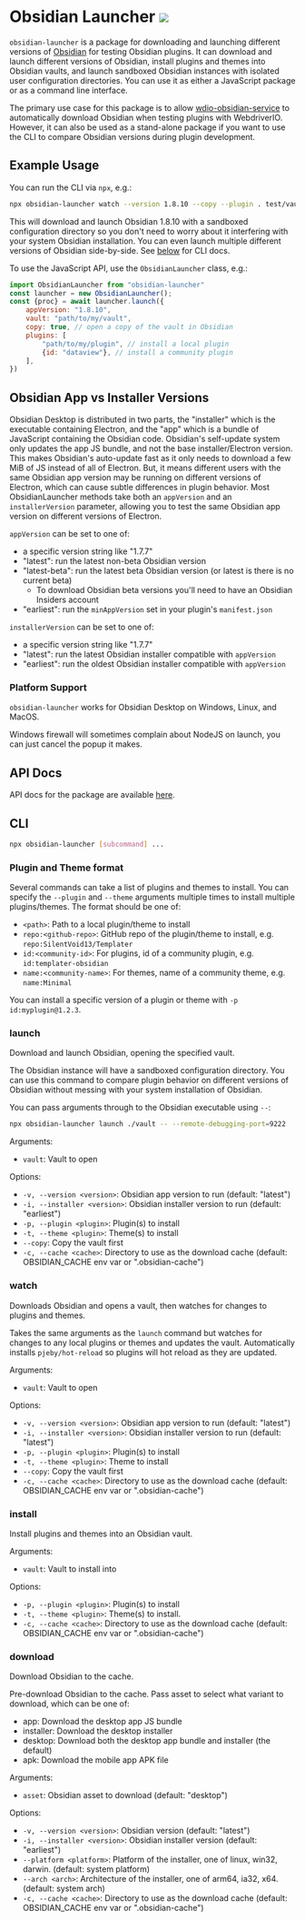 # Obsidian Launcher [![](https://img.shields.io/npm/v/obsidian-launcher)](https://www.npmjs.com/package/obsidian-launcher)

`obsidian-launcher` is a package for downloading and launching different versions of [Obsidian](https://obsidian.md) for testing Obsidian plugins. It can download and launch different versions of Obsidian, install plugins and themes into Obsidian vaults, and launch sandboxed Obsidian instances with isolated user configuration directories. You can use it as either a JavaScript package or as a command line interface.

The primary use case for this package is to allow [wdio-obsidian-service](../wdio-obsidian-service/README.md) to automatically download Obsidian when testing plugins with WebdriverIO. However, it can also be used as a stand-alone package if you want to use the CLI to compare Obsidian versions during plugin development.

## Example Usage
You can run the CLI via `npx`, e.g.:
```bash
npx obsidian-launcher watch --version 1.8.10 --copy --plugin . test/vault
```
This will download and launch Obsidian 1.8.10 with a sandboxed configuration directory so you don't need to worry about it interfering with your system Obsidian installation. You can even launch multiple different versions of Obsidian side-by-side. See [below](#cli) for CLI docs.

To use the JavaScript API, use the `ObsidianLauncher` class, e.g.:
```js
import ObsidianLauncher from "obsidian-launcher"
const launcher = new ObsidianLauncher();
const {proc} = await launcher.launch({
    appVersion: "1.8.10",
    vault: "path/to/my/vault",
    copy: true, // open a copy of the vault in Obsidian
    plugins: [
        "path/to/my/plugin", // install a local plugin
        {id: "dataview"}, // install a community plugin
    ],
})
```

## Obsidian App vs Installer Versions
Obsidian Desktop is distributed in two parts, the "installer" which is the executable containing Electron, and the "app" which is a bundle of JavaScript containing the Obsidian code. Obsidian's self-update system only updates the app JS bundle, and not the base installer/Electron version. This makes Obsidian's auto-update fast as it only needs to download a few MiB of JS instead of all of Electron. But, it means different users with the same Obsidian app version may be running on different versions of Electron, which can cause subtle differences in plugin behavior. Most ObsidianLauncher methods take both an `appVersion` and an `installerVersion` parameter, allowing you to test the same Obsidian app version on different versions of Electron.

`appVersion` can be set to one of:
- a specific version string like "1.7.7"
- "latest": run the latest non-beta Obsidian version
- "latest-beta": run the latest beta Obsidian version (or latest is there is no current beta)
    - To download Obsidian beta versions you'll need to have an Obsidian Insiders account
- "earliest": run the `minAppVersion` set in your plugin's `manifest.json`

`installerVersion` can be set to one of:
- a specific version string like "1.7.7"
- "latest": run the latest Obsidian installer compatible with `appVersion`
- "earliest": run the oldest Obsidian installer compatible with `appVersion`

### Platform Support
`obsidian-launcher` works for Obsidian Desktop on Windows, Linux, and MacOS.

Windows firewall will sometimes complain about NodeJS on launch, you can just cancel the popup it makes.

## API Docs
API docs for the package are available [here](https://jesse-r-s-hines.github.io/wdio-obsidian-service/obsidian-launcher/README.html).

## CLI
```bash
npx obsidian-launcher [subcommand] ...
```

### Plugin and Theme format
Several commands can take a list of plugins and themes to install. You can specify the `--plugin` and `--theme` arguments multiple times to install multiple plugins/themes. The format should be one of:
- `<path>`: Path to a local plugin/theme to install
- `repo:<github-repo>`: GitHub repo of the plugin/theme to install, e.g. `repo:SilentVoid13/Templater`
- `id:<community-id>`: For plugins, id of a community plugin, e.g. `id:templater-obsidian`
- `name:<community-name>`: For themes, name of a community theme, e.g. `name:Minimal`

You can install a specific version of a plugin or theme with `-p id:myplugin@1.2.3`.

### launch
Download and launch Obsidian, opening the specified vault.

The Obsidian instance will have a sandboxed configuration directory. You can use this command to compare plugin behavior on different versions of Obsidian without messing with your system installation of Obsidian.

You can pass arguments through to the Obsidian executable using `--`:
```bash
npx obsidian-launcher launch ./vault -- --remote-debugging-port=9222
```

Arguments:
- `vault`: Vault to open

Options:
- `-v, --version <version>`: Obsidian app version to run (default: "latest")
- `-i, --installer <version>`: Obsidian installer version to run (default: "earliest")
- `-p, --plugin <plugin>`: Plugin(s) to install
- `-t, --theme <plugin>`: Theme(s) to install
- `--copy`: Copy the vault first
- `-c, --cache <cache>`: Directory to use as the download cache (default: OBSIDIAN_CACHE env var or ".obsidian-cache")

### watch
Downloads Obsidian and opens a vault, then watches for changes to plugins and themes.

Takes the same arguments as the `launch` command but watches for changes to any local plugins or themes and updates the vault. Automatically installs `pjeby/hot-reload` so plugins will hot reload as they are updated.

Arguments:
- `vault`: Vault to open

Options:
- `-v, --version <version>`: Obsidian app version to run (default: "latest")
- `-i, --installer <version>`: Obsidian installer version to run (default: "latest")
- `-p, --plugin <plugin>`: Plugin(s) to install
- `-t, --theme <plugin>`: Theme to install
- `--copy`: Copy the vault first
- `-c, --cache <cache>`: Directory to use as the download cache (default: OBSIDIAN_CACHE env var or ".obsidian-cache")

### install
Install plugins and themes into an Obsidian vault.

Arguments:
- `vault`: Vault to install into

Options:
- `-p, --plugin <plugin>`: Plugin(s) to install
- `-t, --theme <plugin>`: Theme(s) to install.
- `-c, --cache <cache>`: Directory to use as the download cache (default: OBSIDIAN_CACHE env var or ".obsidian-cache")

### download
Download Obsidian to the cache.

Pre-download Obsidian to the cache. Pass asset to select what variant to download, which can be one of:
- app: Download the desktop app JS bundle
- installer: Download the desktop installer
- desktop: Download both the desktop app bundle and installer (the default)
- apk: Download the mobile app APK file

Arguments:
- `asset`: Obsidian asset to download (default: "desktop")

Options:
- `-v, --version <version>`: Obsidian version (default: "latest")
- `-i, --installer <version>`: Obsidian installer version (default: "earliest")
- `--platform <platform>`: Platform of the installer, one of linux, win32, darwin. (default: system platform)
- `--arch <arch>`: Architecture of the installer, one of arm64, ia32, x64. (default: system arch)
- `-c, --cache <cache>`: Directory to use as the download cache (default: OBSIDIAN_CACHE env var or ".obsidian-cache")

